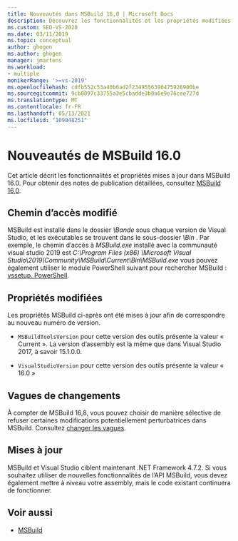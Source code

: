 ```yaml
---
title: Nouveautés dans MSBuild 16,0 | Microsoft Docs
description: Découvrez les fonctionnalités et les propriétés modifiées et mises à jour de MSBuild 16,0, ainsi que des liens vers les notes de publication.
ms.custom: SEO-VS-2020
ms.date: 03/11/2019
ms.topic: conceptual
author: ghogen
ms.author: ghogen
manager: jmartens
ms.workload:
- multiple
monikerRange: '>=vs-2019'
ms.openlocfilehash: cdfb552c53a40b6ad2f2349556396475926900be
ms.sourcegitcommit: 9cb0097c33755a3e5cbadde3b0a6e9e76cee727d
ms.translationtype: MT
ms.contentlocale: fr-FR
ms.lasthandoff: 05/13/2021
ms.locfileid: "109848251"
---
```

# <a name="whats-new-in-msbuild-160"></a>Nouveautés de MSBuild 16.0

Cet article décrit les fonctionnalités et propriétés mises à jour dans MSBuild 16.0. Pour obtenir des notes de publication détaillées, consultez [ MSBuild 16,0](https://github.com/microsoft/msbuild/releases/tag/v16.0.461.62831).

## <a name="changed-path"></a>Chemin d’accès modifié

 MSBuild est installé dans le dossier *\Bande* sous chaque version de Visual Studio, et les exécutables se trouvent dans le sous-dossier *\Bin* . Par exemple, le chemin d’accès à *MSBuild.exe* installé avec la communauté visual studio 2019 est *C:\Program Files (x86) \Microsoft Visual Studio\2019\Community\MSBuild\Current\Bin\MSBuild.exe* vous pouvez également utiliser le module PowerShell suivant pour rechercher MSBuild : [vssetup. PowerShell](https://github.com/Microsoft/vssetup.powershell).

## <a name="changed-properties"></a>Propriétés modifiées

 Les propriétés MSBuild ci-après ont été mises à jour afin de correspondre au nouveau numéro de version.

- `MSBuildToolsVersion` pour cette version des outils présente la valeur « Current ». La version d’assembly est la même que dans Visual Studio 2017, à savoir 15.1.0.0.

- `VisualStudioVersion` pour cette version des outils présente la valeur « 16.0 »

## <a name="change-waves"></a>Vagues de changements

À compter de MSBuild 16,8, vous pouvez choisir de manière sélective de refuser certaines modifications potentiellement perturbatrices dans MSBuild. Consultez [changer les vagues](change-waves.md).

## <a name="updates"></a>Mises à jour

MSBuild et Visual Studio ciblent maintenant .NET Framework 4.7.2. Si vous souhaitez utiliser de nouvelles fonctionnalités de l’API MSBuild, vous devez également mettre à niveau votre assembly, mais le code existant continuera de fonctionner.

## <a name="see-also"></a>Voir aussi

- [MSBuild](../msbuild/msbuild.md)
